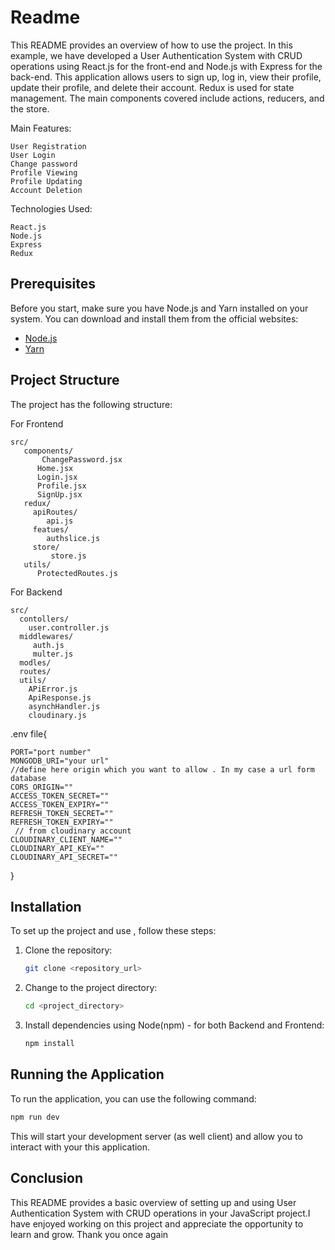 #  Readme

This README provides an overview of how to use the project. In this example, we have developed a User Authentication System with CRUD operations using React.js for the front-end and Node.js with Express for the back-end. This application allows users to sign up, log in, view their profile, update their profile, and delete their account. Redux is used for state management. The main components covered include actions, reducers, and the store.

Main Features:
```
User Registration
User Login
Change password
Profile Viewing
Profile Updating
Account Deletion
```
Technologies Used:
```
React.js
Node.js
Express
Redux
```
## Prerequisites

Before you start, make sure you have Node.js and Yarn installed on your system. You can download and install them from the official websites:

- [Node.js](https://nodejs.org/)
- [Yarn](https://classic.yarnpkg.com/en/docs/install/)

## Project Structure

The project has the following structure:

For Frontend
```
src/
   components/
       ChangePassword.jsx
      Home.jsx
      Login.jsx
      Profile.jsx
      SignUp.jsx
   redux/
     apiRoutes/
        api.js
     featues/
        authslice.js
     store/
         store.js
   utils/
      ProtectedRoutes.js

```
For Backend
```
src/
  contollers/
    user.controller.js
  middlewares/
     auth.js
     multer.js
  modles/
  routes/
  utils/
    APiError.js
    ApiResponse.js
    asynchHandler.js
    cloudinary.js

```

.env file{

    PORT="port number"
    MONGODB_URI="your url"
    //define here origin which you want to allow . In my case a url form database
    CORS_ORIGIN=""
    ACCESS_TOKEN_SECRET=""
    ACCESS_TOKEN_EXPIRY=""
    REFRESH_TOKEN_SECRET=""
    REFRESH_TOKEN_EXPIRY=""
     // from cloudinary account 
    CLOUDINARY_CLIENT_NAME=""
    CLOUDINARY_API_KEY=""
    CLOUDINARY_API_SECRET=""
}

## Installation

To set up the project and use , follow these steps:

1. Clone the repository:

   ```bash
   git clone <repository_url>
   ```

2. Change to the project directory:

   ```bash
   cd <project_directory>
   ```

3. Install dependencies using Node(npm) - for both Backend and Frontend:

   ```bash
   npm install
   ```


## Running the Application

To run the application, you can use the following command:

```bash
npm run dev
```

This will start your development server (as well client) and allow you to interact with your this application.

## Conclusion

This README provides a basic overview of setting up and using User Authentication System with CRUD operations in your JavaScript project.I have enjoyed working on this project and appreciate the opportunity to learn and grow. Thank you once again 
